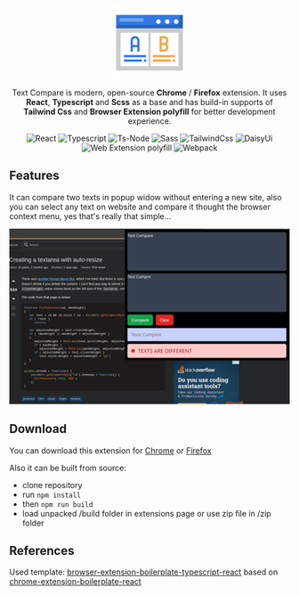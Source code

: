 <div align="center">

![extension logo](src/assets/img/icon-128.png)

<p>Text Compare is modern, open-source <b>Chrome</b> / <b>Firefox</b> extension. It uses <b>React</b>, <b>Typescript</b> and <b>Scss</b> as a base and has build-in supports of <b>Tailwind Css</b> and <b>Browser Extension polyfill</b> for better development experience.</p>

![React](https://img.shields.io/badge/react-18-green)
![Typescript](https://img.shields.io/badge/typescript-5-blue)
![Ts-Node](https://img.shields.io/badge/ts--node-10-aqua)
![Sass](https://img.shields.io/badge/sass-1.7-pink)
![TailwindCss](https://img.shields.io/badge/tailwindcss-3-navy)
![DaisyUi](https://img.shields.io/badge/daisyui-4-yellow)
![Web Extension polyfill](https://img.shields.io/badge/webextension_polyfill-0.10-red)
![Webpack](https://img.shields.io/badge/webextension-0.10-azure)

</div>

## Features

It can compare two texts in popup widow without entering a new site, also you can select any text on website and compare it thought the browser context menu, yes that's really that simple...

![Popup image](images/popup.png "Popup image")

## Download

You can download this extension for [Chrome](https://chromewebstore.google.com/detail/ofnnoijleohfbahefkogohahdnjodaff) or [Firefox](https://addons.mozilla.org/en-US/firefox/addon/compare-text)

Also it can be built from source:

- clone repository
- run `npm install`
- then `npm run build`
- load unpacked /build folder in extensions page or use zip file in /zip folder

## References

Used template: [browser-extension-boilerplate-typescript-react](https://github.com/KovalchukDanil0/browser-extension-boilerplate-typescript-react) based on [chrome-extension-boilerplate-react](https://github.com/lxieyang/chrome-extension-boilerplate-react)
